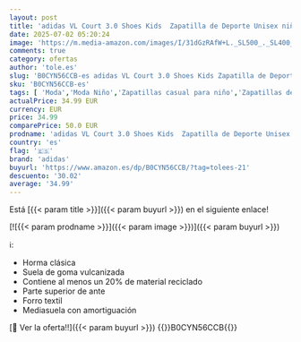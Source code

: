 ```yaml
---
layout: post
title: 'adidas VL Court 3.0 Shoes Kids  Zapatilla de Deporte Unisex niños  FTWR White Team Royal Blue Better Scarlet  34 EU'
date: 2025-07-02 05:20:24
image: 'https://m.media-amazon.com/images/I/31dGzRAfW+L._SL500_._SL400_.jpg'
comments: true
category: ofertas
author: 'tole.es'
slug: 'B0CYN56CCB-es adidas VL Court 3.0 Shoes Kids Zapatilla de Deporte Unisex...'
sku: 'B0CYN56CCB-es'
tags: [ 'Moda','Moda Niño','Zapatillas casual para niño','Zapatillas deportivas y de moda para niños','Zapatos de niño','adidas','zapatilla','🇪🇸', ]
actualPrice: 34.99 EUR
currency: EUR
price: 34.99
comparePrice: 50.0 EUR
prodname: 'adidas VL Court 3.0 Shoes Kids  Zapatilla de Deporte Unisex niños  FTWR White Team Royal Blue Better Scarlet  34 EU'
country: 'es'
flag: '🇪🇸'
brand: 'adidas'
buyurl: 'https://www.amazon.es/dp/B0CYN56CCB/?tag=tolees-21'
descuento: '30.02'
average: '34.99'
---
```


Está [{{< param title >}}]({{< param buyurl >}}) en el siguiente enlace!

[![{{< param prodname >}}]({{< param image >}})]({{< param buyurl >}})

ℹ️:

- Horma clásica
- Suela de goma vulcanizada
- Contiene al menos un 20% de material reciclado
- Parte superior de ante
- Forro textil
- Mediasuela con amortiguación

[🛒 Ver la oferta!!]({{< param buyurl >}})
{{<world>}}B0CYN56CCB{{</world>}}
